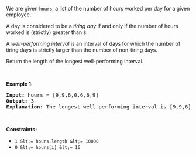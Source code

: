 We are given `` hours ``, a list of the number of hours&nbsp;worked per day for a given employee.

A day is considered to be a _tiring day_ if and only if the number of hours worked is (strictly) greater than `` 8 ``.

A _well-performing interval_ is an interval of days for which the number of tiring days is strictly larger than the number of non-tiring days.

Return the length of the longest well-performing interval.

&nbsp;

__Example 1:__

<pre>
<strong>Input:</strong> hours = [9,9,6,0,6,6,9]
<strong>Output:</strong> 3
<strong>Explanation: </strong>The longest well-performing interval is [9,9,6].
</pre>

&nbsp;

__Constraints:__

*   `` 1 &lt;= hours.length &lt;= 10000 ``
*   `` 0 &lt;= hours[i] &lt;= 16 ``
